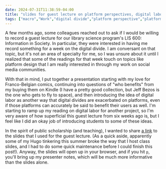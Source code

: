 ```yaml
---
date: 2024-07-31T11:38:59-04:00
title: "slides for guest lecture on platform perspectives, digital labor, and the digital divide"
tags: ["macro","Work","digital divide","platform perspective","platforms","digital labor","Elon Musk","Jeff Bezos","Amazon","Kindle","comics","BD","LIS 600","Gas"]
---
```

A few months ago, some colleagues reached out to ask if I would be willing to record a guest lecture for our library science program's LIS 600: Information in Society. In particular, they were interested in having me record something for a week on the digital divide. I am conversant on that topic, but it's not an area of specialty for me, so I was unsure about it until I realized that some of the readings for that week touch on topics like platform design that I am really interested in through my work on social media communities.

With that in mind, I put together a presentation starting with my love for Franco-Belgian comics, continuing into questions of "who benefits" from my buying them on Kindle (I have a pretty good collection, but Jeff Bezos is the one who gets to fly to space), and then introducing the idea of digital labor as another way that digital divides are exacerbated on platforms, even if those platforms can accurately be said to benefit their users as well. I'm starting to ramp up my reading on digital labor for another project, so I'm very aware of how superficial this guest lecture from six weeks ago is, but I feel like I did an okay job of introducing students to some of these ideas.

In the spirit of public scholarship (and teaching), I wanted to share [a link](https://spencergreenhalgh.com/_600_guest_lecture.html#p1) to the slides that I used for the guest lecture. (As a quick aside, apparently some of my Hugo tinkering this summer broke the way that I host class slides, and I had to do some quick maintenance before I could finish this post!). Anyway, the slides will open up in your browser, and if you hit `p`, you'll bring up my presenter notes, which will be much more informative than the slides alone.